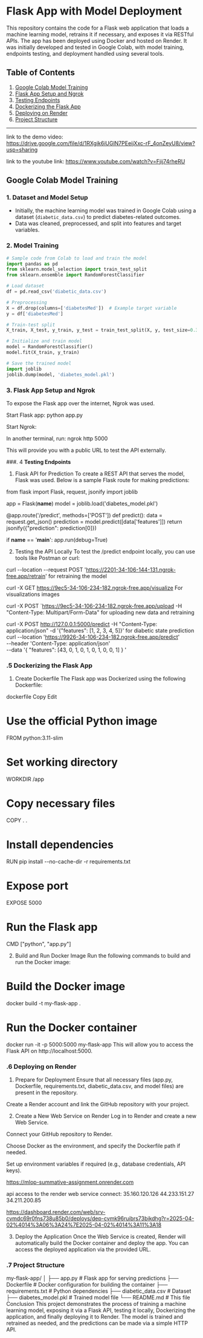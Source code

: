 # Flask App with Model Deployment

This repository contains the code for a Flask web application that loads a machine learning model, retrains it if necessary, and exposes it via RESTful APIs. The app has been deployed using Docker and hosted on Render. It was initially developed and tested in Google Colab, with model training, endpoints testing, and deployment handled using several tools.

## Table of Contents

1. [Google Colab Model Training](#google-colab-model-training)
2. [Flask App Setup and Ngrok](#flask-app-setup-and-ngrok)
3. [Testing Endpoints](#testing-endpoints)
4. [Dockerizing the Flask App](#dockerizing-the-flask-app)
5. [Deploying on Render](#deploying-on-render)
6. [Project Structure](#project-structure)

---

link to the demo video: https://drive.google.com/file/d/1RXgik6iUGlN7PEeijXxc-rF_4onZeyU8/view?usp=sharing

link to the youtube link: https://www.youtube.com/watch?v=Fjij74rheRU
## Google Colab Model Training

### 1. **Dataset and Model Setup**

- Initially, the machine learning model was trained in Google Colab using a dataset (`diabetic_data.csv`) to predict diabetes-related outcomes.  
- Data was cleaned, preprocessed, and split into features and target variables.

### 2. **Model Training**

```python
# Sample code from Colab to load and train the model
import pandas as pd
from sklearn.model_selection import train_test_split
from sklearn.ensemble import RandomForestClassifier

# Load dataset
df = pd.read_csv('diabetic_data.csv')

# Preprocessing
X = df.drop(columns=['diabetesMed'])  # Example target variable
y = df['diabetesMed']

# Train-test split
X_train, X_test, y_train, y_test = train_test_split(X, y, test_size=0.3, random_state=42)

# Initialize and train model
model = RandomForestClassifier()
model.fit(X_train, y_train)

# Save the trained model
import joblib
joblib.dump(model, 'diabetes_model.pkl')
```


### 3. **Flask App Setup and Ngrok**
To expose the Flask app over the internet, Ngrok was used.

Start Flask app:
python app.py

Start Ngrok:

In another terminal, run:
ngrok http 5000

This will provide you with a public URL to test the API externally.

###. 4 **Testing Endpoints**
1. Flask API for Prediction
To create a REST API that serves the model, Flask was used. Below is a sample Flask route for making predictions:

from flask import Flask, request, jsonify
import joblib

app = Flask(__name__)
model = joblib.load('diabetes_model.pkl')

@app.route('/predict', methods=['POST'])
def predict():
    data = request.get_json()
    prediction = model.predict([data['features']])
    return jsonify({"prediction": prediction[0]})

if __name__ == '__main__':
    app.run(debug=True)

2. Testing the API Locally
To test the /predict endpoint locally, you can use tools like Postman or curl:

curl --location --request POST 'https://2201-34-106-144-131.ngrok-free.app/retrain' for retraining the model

curl -X GET https://9ec5-34-106-234-182.ngrok-free.app/visualize For visualizations images

curl -X POST `https://9ec5-34-106-234-182.ngrok-free.app/upload -H "Content-Type: Multipart/Form-Data" for uploading new data and retraining 

curl -X POST http://127.0.0.1:5000/predict -H "Content-Type: application/json" -d '{"features": [1, 2, 3, 4, 5]}' for diabetic state prediction
curl --location 'https://9926-34-106-234-182.ngrok-free.app/predict' \
--header 'Content-Type: application/json' \
--data '{
  "features": [43, 0, 1, 0, 1, 0, 1, 0, 0, 1]
}
'



### .5 **Dockerizing the Flask App**
1. Create Dockerfile
The Flask app was Dockerized using the following Dockerfile:

dockerfile
Copy
Edit
# Use the official Python image
FROM python:3.11-slim

# Set working directory
WORKDIR /app

# Copy necessary files
COPY . .

# Install dependencies
RUN pip install --no-cache-dir -r requirements.txt

# Expose port
EXPOSE 5000

# Run the Flask app
CMD ["python", "app.py"]

2. Build and Run Docker Image
Run the following commands to build and run the Docker image:

# Build the Docker image
docker build -t my-flask-app .

# Run the Docker container
docker run -it -p 5000:5000 my-flask-app
This will allow you to access the Flask API on http://localhost:5000.

### .6 **Deploying on Render**
1. Prepare for Deployment
Ensure that all necessary files (app.py, Dockerfile, requirements.txt, diabetic_data.csv, and model files) are present in the repository.

Create a Render account and link the GitHub repository with your project.

2. Create a New Web Service on Render
Log in to Render and create a new Web Service.

Connect your GitHub repository to Render.

Choose Docker as the environment, and specify the Dockerfile path if needed.

Set up environment variables if required (e.g., database credentials, API keys).

https://mlop-summative-assignment.onrender.com 

api access to the render web service connect:
35.160.120.126
44.233.151.27
34.211.200.85

https://dashboard.render.com/web/srv-cvmdc69r0fns738u85b0/deploys/dep-cvmk96ruibrs73bikdhg?r=2025-04-02%4014%3A06%3A24%7E2025-04-02%4014%3A11%3A18


3. Deploy the Application
Once the Web Service is created, Render will automatically build the Docker container and deploy the app. You can access the deployed application via the provided URL.

### .7 **Project Structure**

my-flask-app/
│
├── app.py               # Flask app for serving predictions
├── Dockerfile           # Docker configuration for building the container
├── requirements.txt     # Python dependencies
├── diabetic_data.csv    # Dataset
├── diabetes_model.pkl   # Trained model file
└── README.md            # This file
Conclusion
This project demonstrates the process of training a machine learning model, exposing it via a Flask API, testing it locally, Dockerizing the application, and finally deploying it to Render. The model is trained and retrained as needed, and the predictions can be made via a simple HTTP API.
